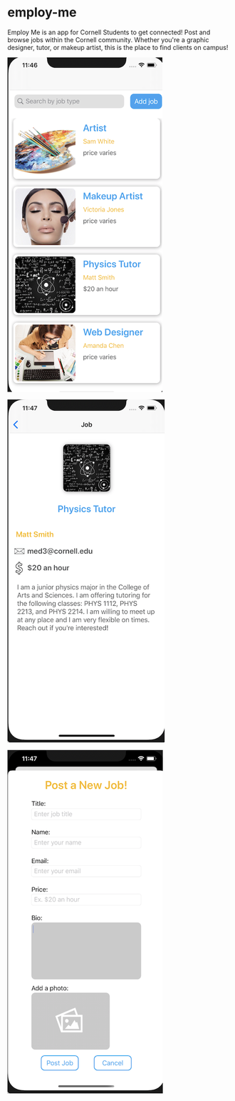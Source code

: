 # employ-me

Employ Me is an app for Cornell Students to get connected! Post and browse jobs within the Cornell community. Whether you're a graphic designer, tutor, or makeup artist, this is the place to find clients on campus!

![](view-controller.png)

![](details.png)

![](add-job.png)
